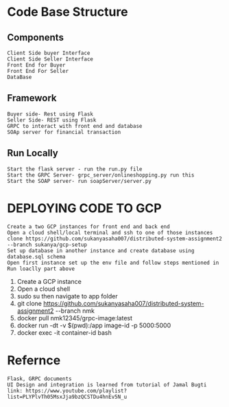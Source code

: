 # Code Base Structure
## Components
    Client Side buyer Interface
    Client Side Seller Interface
    Front End for Buyer
    Front End For Seller
    DataBase
## Framework
    Buyer side- Rest using Flask
    Seller Side- REST using Flask
    GRPC to interact with front end and database
    SOAp server for financial transaction
## Run Locally
    Start the flask server - run the run.py file
    Start the GRPC Server- grpc_server/onlineshopping.py run this
    Start the SOAP server- run soapServer/server.py

# DEPLOYING CODE TO GCP
    Create a two GCP instances for front end and back end
    Open a cloud shell/local terminal and ssh to one of those instances
    clone https://github.com/sukanyasaha007/distributed-system-assignment2 --branch sukanya/gcp-setup
    Set up database in another instance and create database using database.sql schema
    Open first instance set up the env file and follow steps mentioned in Run loaclly part above



1. Create a GCP instance
2. Open a cloud shell
3. sudo su then navigate to app folder
4. git clone https://github.com/sukanyasaha007/distributed-system-assignment2 --branch nmk
5. docker pull nmk12345/grpc-image:latest
6. docker run -dt -v $(pwd):/app image-id -p 5000:5000 
7. docker exec -it container-id bash

# Refernce
    Flask, GRPC documents
    UI Design and integration is learned from tutorial of Jamal Bugti
    link: https://www.youtube.com/playlist?list=PLYPlvTh05MsxJja9bzQCSTDu4hnEv5N_u
